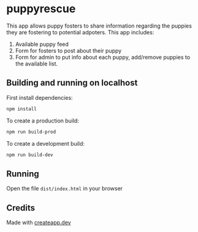 # puppyrescue

This app allows puppy fosters to share information regarding the puppies they are fostering to potential adpoters. This app includes:
1. Available puppy feed
2. Form for fosters to post about their puppy
3. Form for admin to put info about each puppy, add/remove puppies to the available list.


## Building and running on localhost

First install dependencies:

```sh
npm install
```

To create a production build:

```sh
npm run build-prod
```

To create a development build:

```sh
npm run build-dev
```

## Running

Open the file `dist/index.html` in your browser

## Credits

Made with [createapp.dev](https://createapp.dev/)

